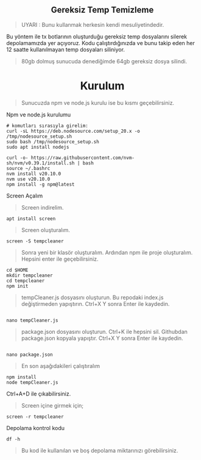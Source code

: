 <h2 align="center">Gereksiz Temp Temizleme</h2>


> UYARI : Bunu kullanmak herkesin kendi mesuliyetindedir.

Bu yöntem ile tx botlarının oluşturduğu gereksiz temp dosyalarını silerek depolamamızda yer açıyoruz. Kodu çalıştırdığınızda ve bunu takip eden her 12 saatte kullanılmayan temp dosyaları siliniyor.

> 80gb dolmuş sunucuda denediğimde 64gb gereksiz dosya silindi. 

<h1 align="center">Kurulum</h1>

> Sunucuzda npm ve node.js kurulu ise bu kısmı geçebilirsiniz.

Npm ve node.js kurulumu 

```
# komutları sırasıyla girelim:
curl -sL https://deb.nodesource.com/setup_20.x -o /tmp/nodesource_setup.sh
sudo bash /tmp/nodesource_setup.sh
sudo apt install nodejs

curl -o- https://raw.githubusercontent.com/nvm-sh/nvm/v0.39.1/install.sh | bash
source ~/.bashrc
nvm install v20.10.0
nvm use v20.10.0
npm install -g npm@latest

```
Screen Açalım

> Screen indirelim.

```
apt install screen

```

> Screen oluşturalım.

```
screen -S tempcleaner

```

> Sonra yeni bir klasör oluşturalım. Ardından npm ile proje oluşturalım. Hepsini enter ile geçebilirsiniz.

```
cd $HOME
mkdir tempcleaner
cd tempcleaner
npm init

```

> tempCleaner.js dosyasını oluşturun. Bu repodaki index.js değiştirmeden yapıştırın. Ctrl+X Y sonra Enter ile kaydedin. 

```

nano tempCleaner.js

```

> package.json dosyasını oluşturun. Ctrl+K ile hepsini sil. Githubdan package.json kopyala yapıştır. Ctrl+X Y sonra Enter ile kaydedin.

```

nano package.json

```

> En son aşağıdakileri çalıştıralım

```
npm install
node tempCleaner.js

```

 Ctrl+A+D ile çıkabilirsiniz.
> Screen içine girmek için;

```
screen -r tempcleaner

```

Depolama kontrol kodu

```
df -h

```
> Bu kod ile kullanılan ve boş depolama miktarınızı görebilirsiniz.
